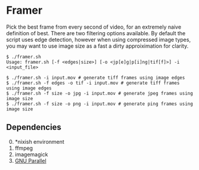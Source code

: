 # Framer

Pick the best frame from every second of video, for an extremely naive definition of best. There are two filtering options available. By default the script uses edge detection, however when using compressed image types, you may want to use image size as a fast a dirty approiximation for clarity.

```
$ ./framer.sh
Usage: framer.sh [-f <edges|size>] [-o <jp[e]g|p[i]ng|tif[f]>] -i <input_file>

$ ./framer.sh -i input.mov # generate tiff frames using image edges
$ ./framer.sh -f edges -o tif -i input.mov # generate tiff frames using image edges
$ ./framer.sh -f size -o jpg -i input.mov # generate jpeg frames using image size
$ ./framer.sh -f size -o png -i input.mov # generate ping frames using image size
```

## Dependencies
0. *nixish environment
1. ffmpeg
2. imagemagick
3. [GNU Parallel](https://www.gnu.org/software/parallel/)
